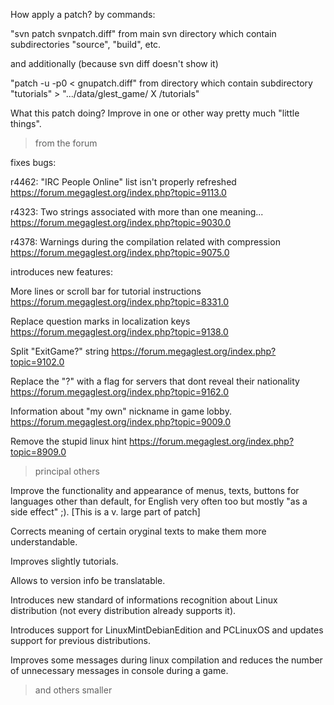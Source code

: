 How apply a patch?
by commands:

  "svn patch svnpatch.diff" from main svn directory which contain subdirectories "source", "build", etc.
  
and additionally (because svn diff doesn't show it)

  "patch -u -p0 < gnupatch.diff" from directory which contain subdirectory "tutorials" > ".../data/glest_game/ X /tutorials"



What this patch doing?
Improve in one or other way pretty much "little things".


  > from the forum

fixes bugs:

r4462: "IRC People Online" list isn't properly refreshed
https://forum.megaglest.org/index.php?topic=9113.0


r4323: Two strings associated with more than one meaning...
https://forum.megaglest.org/index.php?topic=9030.0


r4378: Warnings during the compilation related with compression
https://forum.megaglest.org/index.php?topic=9075.0


introduces new features:

More lines or scroll bar for tutorial instructions
https://forum.megaglest.org/index.php?topic=8331.0


Replace question marks in localization keys
https://forum.megaglest.org/index.php?topic=9138.0


Split "ExitGame?" string 
https://forum.megaglest.org/index.php?topic=9102.0


Replace the "?" with a flag for servers that dont reveal their nationality 
https://forum.megaglest.org/index.php?topic=9162.0


Information about "my own" nickname in game lobby. 
https://forum.megaglest.org/index.php?topic=9009.0


Remove the stupid linux hint 
https://forum.megaglest.org/index.php?topic=8909.0



  > principal others

Improve the functionality and appearance of menus, texts, buttons for languages ​​other than default,
for English very often too but mostly "as a side effect" ;). [This is a v. large part of patch]


Corrects meaning of certain oryginal texts to make them more understandable.


Improves slightly tutorials.


Allows to version info be translatable.


Introduces new standard of informations recognition about Linux distribution (not every distribution already supports it).


Introduces support for LinuxMintDebianEdition and PCLinuxOS and updates support for previous distributions.


Improves some messages during linux compilation and reduces the number of unnecessary messages in console during a game.


  > and others smaller

